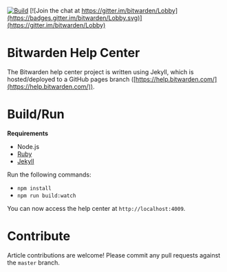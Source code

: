 [![Build](https://github.com/bitwarden/help/workflows/Build/badge.svg)](https://github.com/bitwarden/help/actions?query=workflow%3ABuild)
[![Join the chat at https://gitter.im/bitwarden/Lobby](https://badges.gitter.im/bitwarden/Lobby.svg)](https://gitter.im/bitwarden/Lobby)

# Bitwarden Help Center

The Bitwarden help center project is written using Jekyll, which is hosted/deployed to a GitHub pages branch ([https://help.bitwarden.com/](https://help.bitwarden.com/)).

# Build/Run

**Requirements**

- Node.js
- [Ruby](https://www.ruby-lang.org/)
- [Jekyll](https://jekyllrb.com/)

Run the following commands:
- `npm install`
- `npm run build:watch`

You can now access the help center at `http://localhost:4009`.

# Contribute

Article contributions are welcome! Please commit any pull requests against the `master` branch.
